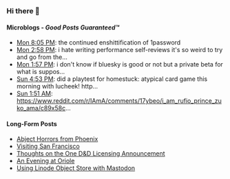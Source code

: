 ### Hi there 👋

#### Microblogs - *Good Posts Guaranteed™*
<!-- FEDI-POST-LIST:START -->
- [Mon 8:05 PM](https://mastodon.yshi.org/@owls/110255587658058175): the continued enshittification of 1password  
- [Mon 2:58 PM](https://mastodon.yshi.org/@owls/110254378778869179): i hate writing performance self-reviews it&#39;s so weird to try and go from the... 
- [Mon 1:57 PM](https://mastodon.yshi.org/@owls/110254137399419128): i don&#39;t know if bluesky is good or not but a private beta for what is suppos... 
- [Sun 4:53 PM](https://mastodon.yshi.org/@owls/110249167207673586): did a playtest for homestuck: atypical card game this morning with lucheek! http... 
- [Sun 1:51 AM](https://mastodon.yshi.org/@owls/110245623665535303): https://www.reddit.com/r/IAmA/comments/17ybeo/i_am_rufio_prince_zuko_ama/c89x58c... 

<!-- FEDI-POST-LIST:END -->

#### Long-Form Posts
<!-- BLOG-POST-LIST:START -->
- [Abject Horrors from Phoenix](https://godless-internets.org/2023/03/25/abject-horrors-from-phoenix/)
- [Visiting San Francisco](https://godless-internets.org/2023/03/11/visiting-san-francisco/)
- [Thoughts on the One D&amp;D Licensing Announcement](https://godless-internets.org/2022/12/22/thoughts-on-the-one-dd-licensing-announcement/)
- [An Evening at Oriole](https://godless-internets.org/2022/12/20/an-evening-at-oriole/)
- [Using Linode Object Store with Mastodon](https://godless-internets.org/2022/12/20/using-linode-object-store-with-mastodon/)
<!-- BLOG-POST-LIST:END -->
